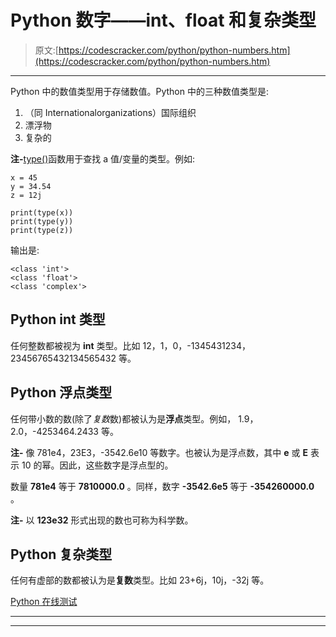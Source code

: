 # Python 数字——int、float 和复杂类型

> 原文:[https://codescracker.com/python/python-numbers.htm](https://codescracker.com/python/python-numbers.htm)

* * *

Python 中的数值类型用于存储数值。Python 中的三种数值类型是:

1.  （同 Internationalorganizations）国际组织
2.  漂浮物
3.  复杂的

**注-**[type()](/python/python-type-function.htm)函数用于查找 a 值/变量的类型。例如:

```
x = 45
y = 34.54
z = 12j

print(type(x))
print(type(y))
print(type(z))
```

输出是:

```
<class 'int'>
<class 'float'>
<class 'complex'>
```

## Python int 类型

任何整数都被视为 **int** 类型。比如 12，1，0，-1345431234，23456765432134565432 等。

## Python 浮点类型

任何带小数的数(除了*复数*数)都被认为是**浮点**类型。例如， 1.9，2.0，-4253464.2433 等。

**注-** 像 781e4，23E3，-3542.6e10 等数字。也被认为是浮点数，其中 **e** 或 **E** 表示 10 的幂。因此，这些数字是浮点型的。

数量 **781e4** 等于 **7810000.0** 。同样，数字 **-3542.6e5** 等于 **-354260000.0** 。

**注-** 以 **123e32** 形式出现的数也可称为科学数。

## Python 复杂类型

任何有虚部的数都被认为是**复数**类型。比如 23+6j，10j，-32j 等。

[Python 在线测试](/exam/showtest.php?subid=10)

* * *

* * *